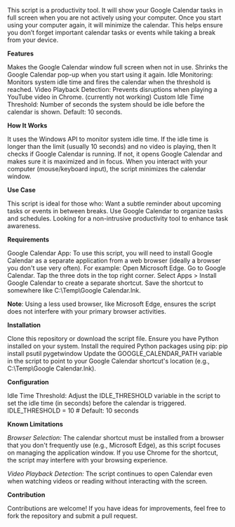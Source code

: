 This script is a productivity tool. It will show your Google Calendar tasks in full screen when you are not actively using your computer. 
Once you start using your computer again, it will minimize the calendar. This helps ensure you don’t forget important calendar tasks or events while taking a break from your device.

**Features**

Makes the Google Calendar window full screen when not in use.
Shrinks the Google Calendar pop-up when you start using it again.
Idle Monitoring: Monitors system idle time and fires the calendar when the threshold is reached.
Video Playback Detection: Prevents disruptions when playing a YouTube video in Chrome. (currently not working)
Custom Idle Time Threshold: Number of seconds the system should be idle before the calendar is shown. Default: 10 seconds.

**How It Works**

It uses the Windows API to monitor system idle time.
If the idle time is longer than the limit (usually 10 seconds) and no video is playing, then
It checks if Google Calendar is running.
If not, it opens Google Calendar and makes sure it is maximized and in focus.
When you interact with your computer (mouse/keyboard input), the script minimizes the calendar window.

**Use Case**

This script is ideal for those who:
Want a subtle reminder about upcoming tasks or events in between breaks.
Use Google Calendar to organize tasks and schedules.
Looking for a non-intrusive productivity tool to enhance task awareness.

**Requirements**

Google Calendar App:
To use this script, you will need to install Google Calendar as a separate application from a web browser (ideally a browser you don't use very often). For example:
Open Microsoft Edge.
Go to Google Calendar.
Tap the three dots in the top right corner.
Select Apps > Install Google Calendar to create a separate shortcut. Save the shortcut to somewhere like C:\Temp\Google Calendar.lnk. 

**Note**: Using a less used browser, like Microsoft Edge, ensures the script does not interfere with your primary browser activities.

**Installation**

Clone this repository or download the script file.
Ensure you have Python installed on your system.
Install the required Python packages using pip:
  pip install psutil pygetwindow
Update the GOOGLE_CALENDAR_PATH variable in the script to point to your Google Calendar shortcut's location (e.g., C:\Temp\Google Calendar.lnk).

**Configuration**

Idle Time Threshold:
Adjust the IDLE_THRESHOLD variable in the script to set the idle time (in seconds) before the calendar is triggered.
  IDLE_THRESHOLD = 10  # Default: 10 seconds

**Known Limitations**

_Browser Selection:_
The calendar shortcut must be installed from a browser that you don't frequently use (e.g., Microsoft Edge), as this script focuses on managing the application window.
If you use Chrome for the shortcut, the script may interfere with your browsing experience.

_Video Playback Detection:_
The script continues to open Calendar even when watching videos or reading without interacting with the screen.

**Contribution**

Contributions are welcome! If you have ideas for improvements, feel free to fork the repository and submit a pull request.
